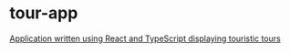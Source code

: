 # tour-app
[Application written using React and TypeScript displaying touristic tours](https://tour-app.pages.dev/)
